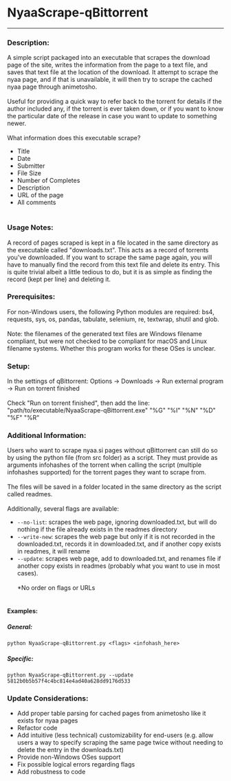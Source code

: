 # NyaaScrape-qBittorrent
********************************

### Description:
A simple script packaged into an executable that scrapes the download page of the site, writes the information from the page to a text file, and saves that text file at the location of the download. It attempt to scrape the nyaa page, and if that is unavailable, it will then try to scrape the cached nyaa page through animetosho.
<BR><BR>
Useful for providing a quick way to refer back to the torrent for details if the author included any, if the torrent is ever taken down, or if you want to know the particular date of the release in case you want to update to something newer.
<BR><BR>
What information does this executable scrape?
- Title
- Date
- Submitter
- File Size
- Number of Completes
- Description
- URL of the page
- All comments
<BR><BR>

### Usage Notes:
A record of pages scraped is kept in a file located in the same directory as the executable called "downloads.txt". This acts as a record of torrents you've downloaded. If you want to scrape the same page again, you will have to manually find the record from this text file and delete its entry. This is quite trivial albeit a little tedious to do, but it is as simple as finding the record (kept per line) and deleting it.

### Prerequisites:
For non-Windows users, the following Python modules are required: bs4, requests, sys, os, pandas, tabulate, selenium, re, textwrap, shutil and glob.
<BR><BR>
Note: the filenames of the generated text files are Windows filename compliant, but were not checked to be compliant for macOS and Linux filename systems. Whether this program works for these OSes is unclear.

### Setup:
In the settings of qBittorrent: Options -> Downloads -> Run external program -> Run on torrent finished
<BR><BR>
Check "Run on torrent finished", then add the line: "path/to/executable/NyaaScrape-qBittorrent.exe" "%G" "%I" "%N" "%D" "%F" "%R"

### Additional Information:
Users who want to scrape nyaa.si pages without qBittorrent can still do so by using the python file (from src folder) as a script. They must provide as arguments infohashes of the torrent when calling the script (multiple infohashes supported) for the torrent pages they want to scrape from.
<BR><BR>
The files will be saved in a folder located in the same directory as the script called readmes.
<BR><BR>
Additionally, several flags are available:
- `--no-list`: scrapes the web page, ignoring downloaded.txt, but will do nothing if the file already exists in the readmes directory
- `--write-new`: scrapes the web page but only if it is not recorded in the downloaded.txt, records it in downloaded.txt, and if another copy exists in readmes, it will rename
- `--update`: scrapes web page, add to downloaded.txt, and renames file if another copy exists in readmes (probably what you want to use in most cases).
<BR><BR>
*No order on flags or URLs
<BR><BR>

#### Examples:
##### General:
`python NyaaScrape-qBittorrent.py <flags> <infohash_here>`
##### Specific:
`python NyaaScrape-qBittorrent.py --update 5812b0b5b57f4c4bc814e4ad40a628dd9176d533`

### Update Considerations:
- Add proper table parsing for cached pages from animetosho like it exists for nyaa pages
- Refactor code
- Add intuitive (less technical) customizability for end-users (e.g. allow users a way to specify scraping the same page twice without needing to delete the entry in the downloads.txt)
- Provide non-Windows OSes support
- Fix possible logical errors regarding flags
- Add robustness to code






